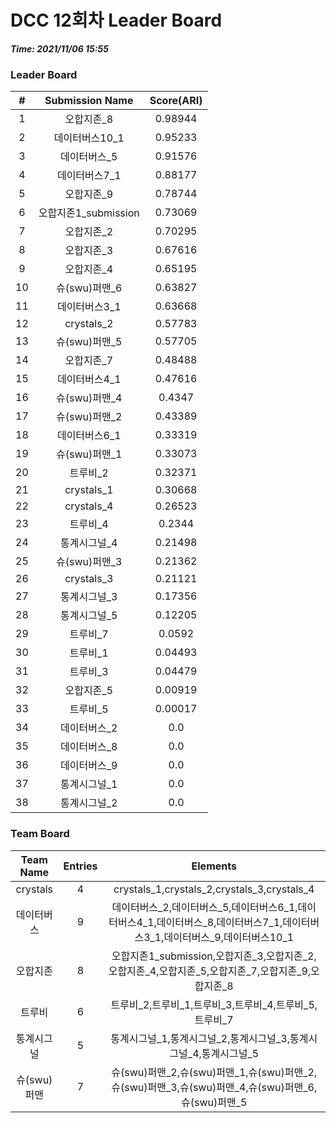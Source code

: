 # DCC 12회차 Leader Board
***Time: 2021/11/06 15:55***

### Leader Board

|#|Submission Name|Score(ARI)|
|:---:|:---:|:---:|
|1|오합지존_8|0.98944|
|2|데이터버스10_1|0.95233|
|3|데이터버스_5|0.91576|
|4|데이터버스7_1|0.88177|
|5|오합지존_9|0.78744|
|6|오합지존1_submission|0.73069|
|7|오합지존_2|0.70295|
|8|오합지존_3|0.67616|
|9|오합지존_4|0.65195|
|10|슈(swu)퍼맨_6|0.63827|
|11|데이터버스3_1|0.63668|
|12|crystals_2|0.57783|
|13|슈(swu)퍼맨_5|0.57705|
|14|오합지존_7|0.48488|
|15|데이터버스4_1|0.47616|
|16|슈(swu)퍼맨_4|0.4347|
|17|슈(swu)퍼맨_2|0.43389|
|18|데이터버스6_1|0.33319|
|19|슈(swu)퍼맨_1|0.33073|
|20|트루비_2|0.32371|
|21|crystals_1|0.30668|
|22|crystals_4|0.26523|
|23|트루비_4|0.2344|
|24|통계시그널_4|0.21498|
|25|슈(swu)퍼맨_3|0.21362|
|26|crystals_3|0.21121|
|27|통계시그널_3|0.17356|
|28|통계시그널_5|0.12205|
|29|트루비_7|0.0592|
|30|트루비_1|0.04493|
|31|트루비_3|0.04479|
|32|오합지존_5|0.00919|
|33|트루비_5|0.00017|
|34|데이터버스_2|0.0|
|35|데이터버스_8|0.0|
|36|데이터버스_9|0.0|
|37|통계시그널_1|0.0|
|38|통계시그널_2|0.0|

### Team Board

|Team Name|Entries|Elements|
|:---:|:---:|:---:|
|crystals|4|crystals_1,crystals_2,crystals_3,crystals_4|
|데이터버스|9|데이터버스_2,데이터버스_5,데이터버스6_1,데이터버스4_1,데이터버스_8,데이터버스7_1,데이터버스3_1,데이터버스_9,데이터버스10_1|
|오합지존|8|오합지존1_submission,오합지존_3,오합지존_2,오합지존_4,오합지존_5,오합지존_7,오합지존_9,오합지존_8|
|트루비|6|트루비_2,트루비_1,트루비_3,트루비_4,트루비_5,트루비_7|
|통계시그널|5|통계시그널_1,통계시그널_2,통계시그널_3,통계시그널_4,통계시그널_5|
|슈(swu)퍼맨|7|슈(swu)퍼맨_2,슈(swu)퍼맨_1,슈(swu)퍼맨_2,슈(swu)퍼맨_3,슈(swu)퍼맨_4,슈(swu)퍼맨_6,슈(swu)퍼맨_5|
